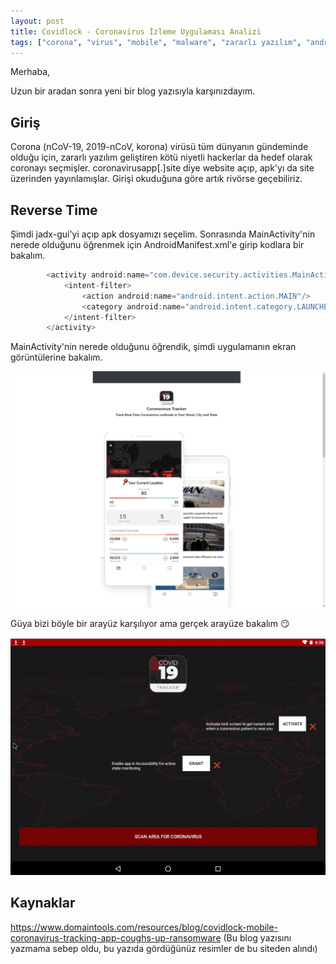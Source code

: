 ```yaml
---
layout: post
title: Covidlock - Coronavirus İzleme Uygulaması Analizi
tags: ["corona", "virus", "mobile", "malware", "zararlı yazılım", "android", "uygulama", "covidlock"]
---
```


Merhaba,

Uzun bir aradan sonra yeni bir blog yazısıyla karşınızdayım.

## Giriş

Corona (nCoV-19, 2019-nCoV, korona) virüsü tüm dünyanın gündeminde olduğu için, zararlı yazılım geliştiren kötü niyetli hackerlar da hedef olarak coronayı seçmişler. coronavirusapp[.]site diye website açıp, apk'yı da site üzerinden yayınlamışlar. Girişi okuduğuna göre artık rivörse geçebiliriz.

## Reverse Time

Şimdi jadx-gui'yi açıp apk dosyamızı seçelim. Sonrasında MainActivity'nin nerede olduğunu öğrenmek için AndroidManifest.xml'e girip kodlara bir bakalım.

```java
        <activity android:name="com.device.security.activities.MainActivity" android:excludeFromRecents="true">
            <intent-filter>
                <action android:name="android.intent.action.MAIN"/>
                <category android:name="android.intent.category.LAUNCHER"/>
            </intent-filter>
        </activity>
```
MainActivity'nin nerede olduğunu öğrendik, şimdi uygulamanın ekran görüntülerine bakalım.


<img src="assets/img/corona-landing.png" alt="coronavirus app landing" border="0">

Güya bizi böyle bir arayüz karşılıyor ama gerçek arayüze bakalım 😏

<img src="assets/img/corona-main.png" alt="coronavirus app landing" border="0" copyright="DomainTools">




## Kaynaklar

https://www.domaintools.com/resources/blog/covidlock-mobile-coronavirus-tracking-app-coughs-up-ransomware (Bu blog yazısını yazmama sebep oldu, bu yazıda gördüğünüz resimler de bu siteden alındı)

